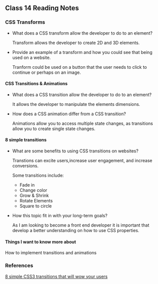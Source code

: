 ## Class 14 Reading Notes

### CSS Transforms


* What does a CSS transform allow the developer to do to an element?

  Transform allows the developer to create 2D and 3D elements.

* Provide an example of a transform and how you could see that being used on a website.

  Tranform could be used on a button that the user needs to click to continue or perhaps on an image.

#### CSS Transitions & Animations 

* What does a CSS transition allow the developer to do to an element?

  It allows the developer to manipulate the elements dimensions.

* How does a CSS animation differ from a CSS transition?

  Animations allow you to access multiple state changes, as transitions allow you to create single state changes.

#### 8 simple transitions 


* What are some benefits to using CSS transitions on websites?

  Transtions can excite users,increase user engagement, and increase conversions.

  Some transitions include:

  * Fade in
  * Change color
  * Grow & Shrink
  * Rotate Elements
  * Square to circle


* How this topic fit in with your long-term goals?

  As I am looking to become a front end developer it is important that develop a better understanding on how to use CSS properties.

#### Things I want to know more about

  How to implement transitions and animations

### References 

[8 simple CSS3 transitions that will wow your users](https://www.webdesignerdepot.com/2014/05/8-simple-css3-transitions-that-will-wow-your-users)